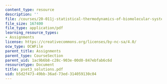 ```yaml
---
content_type: resource
description: ''
file: /courses/20-011j-statistical-thermodynamics-of-biomolecular-systems-be-011j-spring-2004/b5d2f47349bb36ad73ed314059130c04_pset3_solutions.pdf
file_size: 167400
file_type: application/pdf
learning_resource_types:
- Assignments
license: https://creativecommons.org/licenses/by-nc-sa/4.0/
ocw_type: OCWFile
parent_title: Assignments
parent_type: CourseSection
parent_uid: 1ac9b6b8-c28c-903e-00d0-847ebfab6c6d
resourcetype: Document
title: pset3_solutions.pdf
uid: b5d2f473-49bb-36ad-73ed-314059130c04
---
```

